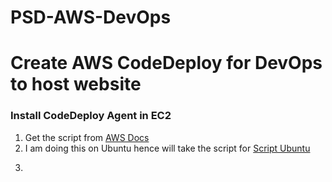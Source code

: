 # PSD-AWS-DevOps

# Create AWS CodeDeploy for DevOps to host website

### Install CodeDeploy Agent in EC2
1. Get the script from [AWS Docs](https://docs.aws.amazon.com/codedeploy/latest/userguide/codedeploy-agent-operations-install-linux.html)
2. I am doing this on Ubuntu hence will take the script for [Script Ubuntu](https://docs.aws.amazon.com/codedeploy/latest/userguide/codedeploy-agent-operations-install-ubuntu.html)
3. ```

```
